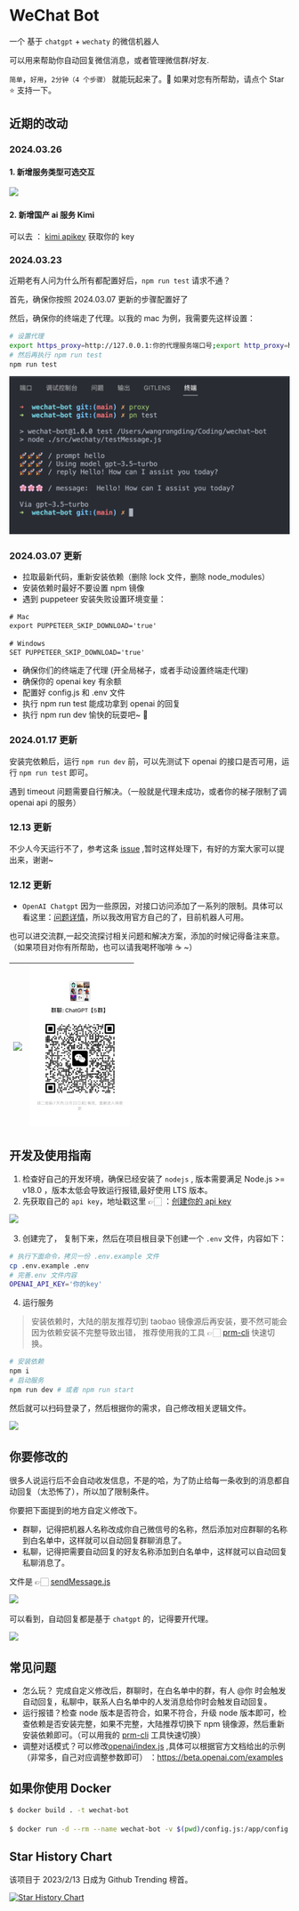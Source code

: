 # WeChat Bot

一个 基于 `chatgpt` + `wechaty` 的微信机器人

可以用来帮助你自动回复微信消息，或者管理微信群/好友.

`简单`，`好用`，`2分钟（4 个步骤）` 就能玩起来了。🌸 如果对您有所帮助，请点个 Star ⭐️ 支持一下。

## 近期的改动

### 2024.03.26

#### 1. 新增服务类型可选交互

![](https://assets.fedtop.com/picbed/202403261420468.png)

#### 2. 新增国产 ai 服务 Kimi

可以去 ： [kimi apikey](https://platform.moonshot.cn/console/api-keys) 获取你的 key

### 2024.03.23

近期老有人问为什么所有都配置好后，`npm run test` 请求不通？

首先，确保你按照 2024.03.07 更新的步骤配置好了

然后，确保你的终端走了代理。以我的 mac 为例，我需要先这样设置：

```sh
# 设置代理
export https_proxy=http://127.0.0.1:你的代理服务端口号;export http_proxy=http://127.0.0.1:你的代理服务端口号;export all_proxy=socks5://127.0.0.1:你的代理服务端口号
# 然后再执行 npm run test
npm run test
```

![](https://raw.githubusercontent.com/wangrongding/image-house/master/202403231002859.png)

### 2024.03.07 更新

- 拉取最新代码，重新安装依赖（删除 lock 文件，删除 node_modules）
- 安装依赖时最好不要设置 npm 镜像
- 遇到 puppeteer 安装失败设置环境变量：

```
# Mac
export PUPPETEER_SKIP_DOWNLOAD='true'

# Windows
SET PUPPETEER_SKIP_DOWNLOAD='true'
```

- 确保你们的终端走了代理 (开全局梯子，或者手动设置终端走代理)
- 确保你的 openai key 有余额
- 配置好 config.js 和 .env 文件
- 执行 npm run test 能成功拿到 openai 的回复
- 执行 npm run dev 愉快的玩耍吧~ 🎉

### 2024.01.17 更新

安装完依赖后，运行 `npm run dev` 前，可以先测试下 openai 的接口是否可用，运行 `npm run test` 即可。

遇到 timeout 问题需要自行解决。（一般就是代理未成功，或者你的梯子限制了调 openai api 的服务）

### 12.13 更新

不少人今天运行不了，参考这条 [issue](https://github.com/wangrongding/wechat-bot/issues/54#issuecomment-1347880291) ,暂时这样处理下，有好的方案大家可以提出来，谢谢~

### 12.12 更新

- `OpenAI Chatgpt` 因为一些原因，对接口访问添加了一系列的限制。具体可以看这里：[问题详情](https://github.com/transitive-bullshit/chatgpt-api#update-december-11-2022)，所以我改用官方自己的了，目前机器人可用。

也可以进交流群,一起交流探讨相关问题和解决方案，添加的时候记得备注来意。（如果项目对你有所帮助，也可以请我喝杯咖啡 ☕️ ~）

| <img src="https://assets.fedtop.com/picbed/202302090947704.png" width="180px"> | <img src="https://raw.githubusercontent.com/wangrongding/image-house/master/202303151014249.JPG" width="180px"> |
| --- | --- |

## 开发及使用指南

1. 检查好自己的开发环境，确保已经安装了 `nodejs` , 版本需要满足 Node.js >= v18.0 ，版本太低会导致运行报错,最好使用 LTS 版本。
2. 先获取自己的 `api key`，地址戳这里 👉🏻 ：[创建你的 api key](https://beta.openai.com/account/api-keys)

![](https://assets.fedtop.com/picbed/202212121817351.png)

3. 创建完了， 复制下来，然后在项目根目录下创建一个 `.env` 文件，内容如下：

```sh
# 执行下面命令，拷贝一份 .env.example 文件
cp .env.example .env
# 完善.env 文件内容
OPENAI_API_KEY='你的key'
```

4. 运行服务

> 安装依赖时，大陆的朋友推荐切到 taobao 镜像源后再安装，要不然可能会因为依赖安装不完整导致出错， 推荐使用我的工具 👉🏻 [prm-cli](https://github.com/wangrongding/prm-cli) 快速切换。

```sh
# 安装依赖
npm i
# 启动服务
npm run dev # 或者 npm run start
```

然后就可以扫码登录了，然后根据你的需求，自己修改相关逻辑文件。

![](https://assets.fedtop.com/picbed/202212071315670.png)

## 你要修改的

很多人说运行后不会自动收发信息，不是的哈，为了防止给每一条收到的消息都自动回复（太恐怖了），所以加了限制条件。

你要把下面提到的地方自定义修改下。

- 群聊，记得把机器人名称改成你自己微信号的名称，然后添加对应群聊的名称到白名单中，这样就可以自动回复群聊消息了。
- 私聊，记得把需要自动回复的好友名称添加到白名单中，这样就可以自动回复私聊消息了。

文件是 👉🏻 [sendMessage.js](./src/wechaty/sendMessage.js)

![](https://assets.fedtop.com/picbed/202212110942315.png)

可以看到，自动回复都是基于 `chatgpt` 的，记得要开代理。

![](https://assets.fedtop.com/picbed/202212131123257.png)

## 常见问题

- 怎么玩？ 完成自定义修改后，群聊时，在白名单中的群，有人 @你 时会触发自动回复，私聊中，联系人白名单中的人发消息给你时会触发自动回复。
- 运行报错？检查 node 版本是否符合，如果不符合，升级 node 版本即可，检查依赖是否安装完整，如果不完整，大陆推荐切换下 npm 镜像源，然后重新安装依赖即可。（可以用我的 [prm-cli](https://github.com/wangrongding/prm-cli) 工具快速切换）
- 调整对话模式？可以修改[openai/index.js](./src/openai/index.js) ,具体可以根据官方文档给出的示例（非常多，自己对应调整参数即可） ：https://beta.openai.com/examples

## 如果你使用 Docker

```sh
$ docker build . -t wechat-bot

$ docker run -d --rm --name wechat-bot -v $(pwd)/config.js:/app/config.js -v $(pwd)/.env:/app/.env wechat-bot
```

## Star History Chart

该项目于 2023/2/13 日成为 Github Trending 榜首。

[![Star History Chart](https://api.star-history.com/svg?repos=wangrongding/wechat-bot&type=Date)](https://star-history.com/#wangrongding/wechat-bot&Date)
